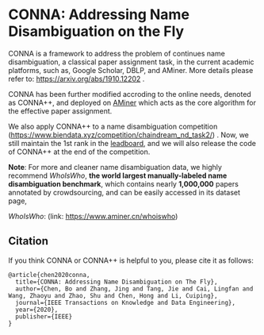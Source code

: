 # CONNA: Addressing Name Disambiguation on the Fly

CONNA is a framework to address the problem of continues name disambiguation, a classical paper assignment task,  in the current academic platforms, such as, Google Scholar, DBLP, and AMiner. More details please refer to: https://arxiv.org/abs/1910.12202 .



CONNA has been further modified accroding to the online needs, denoted as CONNA++, and deployed on [AMiner](https://www.aminer.cn/)  which acts as the core algorithm for the effective paper assignment. 



We also apply CONNA++ to a name disambiguation competition (https://www.biendata.xyz/competition/chaindream_nd_task2/) . Now, we still maintain the 1st rank in the [leadboard](https://www.biendata.xyz/competition/chaindream_nd_task2/leaderboard/), and we will also release the code of CONNA++ at the end of the competition.

 

**Note**: For more and cleaner name disambiguation data, we highly recommend *WhoIsWho*, **the world largest manually-labeled name disambiguation benchmark**, which contains nearly **1,000,000** papers annotated by crowdsourcing, and can be easily accessed in its dataset page, 

*WhoIsWho*: (link: https://www.aminer.cn/whoiswho)



## Citation

If you think CONNA or CONNA++ is helpful to you, please cite it as follows:

```
@article{chen2020conna,
  title={CONNA: Addressing Name Disambiguation on The Fly},
  author={Chen, Bo and Zhang, Jing and Tang, Jie and Cai, Lingfan and Wang, Zhaoyu and Zhao, Shu and Chen, Hong and Li, Cuiping},
  journal={IEEE Transactions on Knowledge and Data Engineering},
  year={2020},
  publisher={IEEE}
}
```



